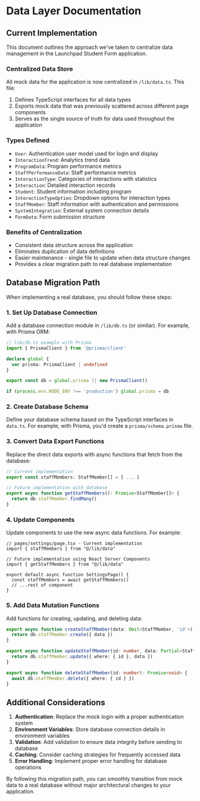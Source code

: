 # Data Layer Documentation

## Current Implementation 

This document outlines the approach we've taken to centralize data management in the Launchpad Student Form application.

### Centralized Data Store

All mock data for the application is now centralized in `/lib/data.ts`. This file:

1. Defines TypeScript interfaces for all data types
2. Exports mock data that was previously scattered across different page components 
3. Serves as the single source of truth for data used throughout the application

### Types Defined

- `User`: Authentication user model used for login and display
- `InteractionTrend`: Analytics trend data
- `ProgramData`: Program performance metrics  
- `StaffPerformanceData`: Staff performance metrics
- `InteractionType`: Categories of interactions with statistics
- `Interaction`: Detailed interaction records
- `Student`: Student information including program
- `InteractionTypeOption`: Dropdown options for interaction types
- `StaffMember`: Staff information with authentication and permissions
- `SystemIntegration`: External system connection details
- `FormData`: Form submission structure

### Benefits of Centralization

- Consistent data structure across the application
- Eliminates duplication of data definitions
- Easier maintenance - single file to update when data structure changes
- Provides a clear migration path to real database implementation

## Database Migration Path

When implementing a real database, you should follow these steps:

### 1. Set Up Database Connection

Add a database connection module in `/lib/db.ts` (or similar). For example, with Prisma ORM:

```ts
// lib/db.ts example with Prisma
import { PrismaClient } from '@prisma/client'

declare global {
  var prisma: PrismaClient | undefined
}

export const db = global.prisma || new PrismaClient()

if (process.env.NODE_ENV !== 'production') global.prisma = db
```

### 2. Create Database Schema

Define your database schema based on the TypeScript interfaces in `data.ts`. 
For example, with Prisma, you'd create a `prisma/schema.prisma` file.

### 3. Convert Data Export Functions

Replace the direct data exports with async functions that fetch from the database:

```ts
// Current implementation
export const staffMembers: StaffMember[] = [ ... ]

// Future implementation with database
export async function getStaffMembers(): Promise<StaffMember[]> {
  return db.staffMember.findMany()
}
```

### 4. Update Components

Update components to use the new async data functions. For example:

```tsx
// pages/settings/page.tsx - Current implementation
import { staffMembers } from "@/lib/data"

// Future implementation using React Server Components
import { getStaffMembers } from "@/lib/data"

export default async function SettingsPage() {
  const staffMembers = await getStaffMembers()
  // ...rest of component
}
```

### 5. Add Data Mutation Functions

Add functions for creating, updating, and deleting data:

```ts
export async function createStaffMember(data: Omit<StaffMember, 'id'>): Promise<StaffMember> {
  return db.staffMember.create({ data })
}

export async function updateStaffMember(id: number, data: Partial<StaffMember>): Promise<StaffMember> {
  return db.staffMember.update({ where: { id }, data })
}

export async function deleteStaffMember(id: number): Promise<void> {
  await db.staffMember.delete({ where: { id } })
}
```

## Additional Considerations

1. **Authentication**: Replace the mock login with a proper authentication system
2. **Environment Variables**: Store database connection details in environment variables
3. **Validation**: Add validation to ensure data integrity before sending to database
4. **Caching**: Consider caching strategies for frequently accessed data
5. **Error Handling**: Implement proper error handling for database operations

By following this migration path, you can smoothly transition from mock data to a real database without major architectural changes to your application.
